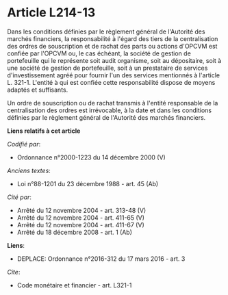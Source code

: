 # Article L214-13

Dans les conditions définies par le règlement général de l'Autorité des marchés financiers, la responsabilité à l'égard des
tiers de la centralisation des ordres de souscription et de rachat des parts ou actions d'OPCVM est confiée par l'OPCVM ou,
le cas échéant, la société de gestion de portefeuille qui le représente soit audit organisme, soit au dépositaire, soit à une
société de gestion de portefeuille, soit à un prestataire de services d'investissement agréé pour fournir l'un des services
mentionnés à l'article L. 321-1. L'entité à qui est confiée cette responsabilité dispose de moyens adaptés et suffisants. 

Un ordre de souscription ou de rachat transmis à l'entité responsable de la centralisation des ordres est irrévocable, à la
date et dans les conditions définies par le règlement général de l'Autorité des marchés financiers.

**Liens relatifs à cet article**

_Codifié par_:

  - Ordonnance n°2000-1223 du 14 décembre 2000 (V)

_Anciens textes_:

  - Loi n°88-1201 du 23 décembre 1988 - art. 45 (Ab)

_Cité par_:

  - Arrêté du 12 novembre 2004 - art. 313-48 (V)
  - Arrêté du 12 novembre 2004 - art. 411-65 (V)
  - Arrêté du 12 novembre 2004 - art. 411-67 (V)
  - Arrêté du 18 décembre 2008 - art. 1 (Ab)

**Liens**:

  - DEPLACE: Ordonnance n°2016-312 du 17 mars 2016 - art. 3

_Cite_:

  - Code monétaire et financier - art. L321-1
